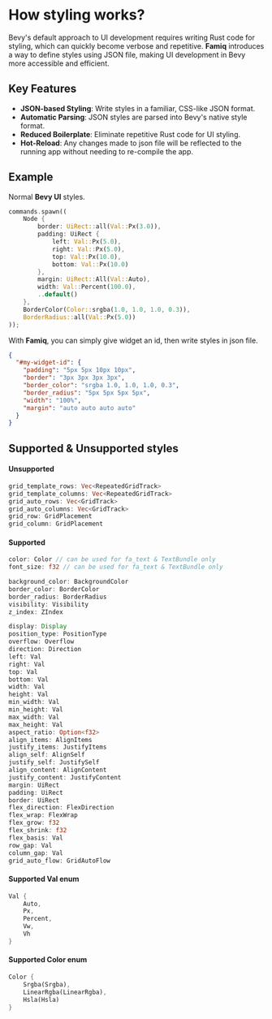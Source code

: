 # How styling works?

Bevy's default approach to UI development requires writing Rust code for styling, which can quickly become verbose and repetitive. **Famiq** introduces a way to define styles using JSON file, making UI development in Bevy more accessible and efficient.

## Key Features
- **JSON-based Styling**: Write styles in a familiar, CSS-like JSON format.
- **Automatic Parsing**: JSON styles are parsed into Bevy's native style format.
- **Reduced Boilerplate**: Eliminate repetitive Rust code for UI styling.
- **Hot-Reload**: Any changes made to json file will be reflected to the running app without needing to re-compile the app.

## Example
Normal **Bevy UI** styles.
```rust
commands.spawn((
    Node {
        border: UiRect::all(Val::Px(3.0)),
        padding: UiRect {
            left: Val::Px(5.0),
            right: Val::Px(5.0),
            top: Val::Px(10.0),
            bottom: Val::Px(10.0)
        },
        margin: UiRect::All(Val::Auto),
        width: Val::Percent(100.0),
        ..default()
    },
    BorderColor(Color::srgba(1.0, 1.0, 1.0, 0.3)),
    BorderRadius::all(Val::Px(5.0))
));
```
With **Famiq**, you can simply give widget an id, then write styles in json file.
```json
{
  "#my-widget-id": {
    "padding": "5px 5px 10px 10px",
    "border": "3px 3px 3px 3px",
    "border_color": "srgba 1.0, 1.0, 1.0, 0.3",
    "border_radius": "5px 5px 5px 5px",
    "width": "100%",
    "margin": "auto auto auto auto"
  }
}
```

## Supported & Unsupported styles
#### Unsupported
```rust
grid_template_rows: Vec<RepeatedGridTrack>
grid_template_columns: Vec<RepeatedGridTrack>
grid_auto_rows: Vec<GridTrack>
grid_auto_columns: Vec<GridTrack>
grid_row: GridPlacement
grid_column: GridPlacement
```

#### Supported
```rust
color: Color // can be used for fa_text & TextBundle only
font_size: f32 // can be used for fa_text & TextBundle only

background_color: BackgroundColor
border_color: BorderColor
border_radius: BorderRadius
visibility: Visibility
z_index: ZIndex

display: Display
position_type: PositionType
overflow: Overflow
direction: Direction
left: Val
right: Val
top: Val
bottom: Val
width: Val
height: Val
min_width: Val
min_height: Val
max_width: Val
max_height: Val
aspect_ratio: Option<f32>
align_items: AlignItems
justify_items: JustifyItems
align_self: AlignSelf
justify_self: JustifySelf
align_content: AlignContent
justify_content: JustifyContent
margin: UiRect
padding: UiRect
border: UiRect
flex_direction: FlexDirection
flex_wrap: FlexWrap
flex_grow: f32
flex_shrink: f32
flex_basis: Val
row_gap: Val
column_gap: Val
grid_auto_flow: GridAutoFlow
```

#### Supported Val enum
```rust
Val {
    Auto,
    Px,
    Percent,
    Vw,
    Vh
}
```

#### Supported Color enum
```rust
Color {
    Srgba(Srgba),
    LinearRgba(LinearRgba),
    Hsla(Hsla)
}
```
